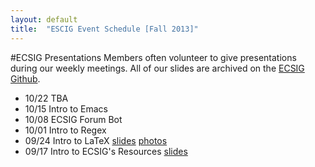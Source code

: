 ```yaml
---
layout: default
title:  "ESCIG Event Schedule [Fall 2013]"
---
```


#ECSIG Presentations
Members often volunteer to give presentations during our weekly meetings.
All of our slides are archived on the [ECSIG Github][github]. 

- 10/22 TBA
- 10/15 Intro to Emacs
- 10/08 ECSIG Forum Bot
- 10/01 Intro to Regex
- 09/24 Intro to LaTeX  [slides][latex-slides] [photos][latex-photos]
- 09/17 Intro to ECSIG's Resources  [slides][ecsig-resources-slides]

<!-- List latest links at the top-->

[latex-photos]:http://forums.ecsig.com/t/latex-24-september/103/5
[latex-slides]:https://github.com/ECSIG/presentations/blob/master/latex/latex.pdf?raw=true
[ecsig-resources-slides]:https://github.com/ECSIG/presentations/blob/master/ecsig_resources/ecsig_resources.pdf?raw=true
[github]:https://github.com/ECSIG/presentations
